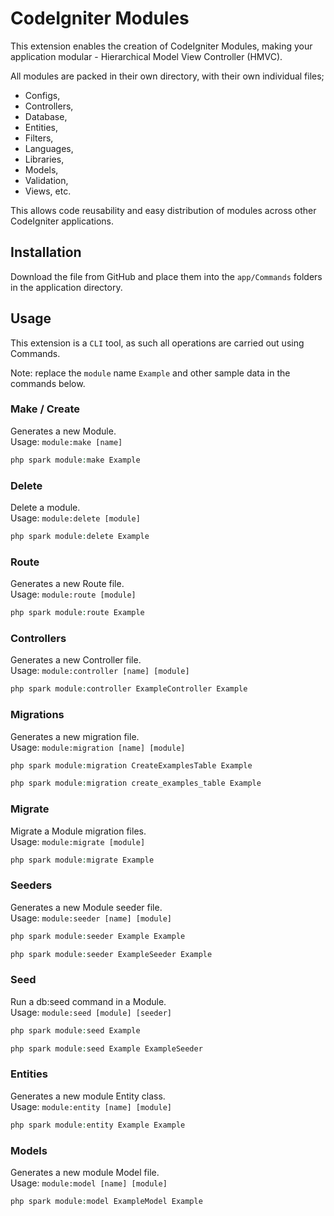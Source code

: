 # CodeIgniter Modules
This extension enables the creation of CodeIgniter Modules, making your application modular - Hierarchical Model View Controller (HMVC).

All modules are packed in their own directory, with their own individual files;
- Configs,
- Controllers,
- Database,
- Entities,
- Filters,
- Languages,
- Libraries,
- Models,
- Validation,
- Views, etc.
  
This allows code reusability and easy distribution of modules across other CodeIgniter applications.

## Installation
Download the file from GitHub and place them into the `app/Commands` folders in the application directory.

## Usage
This extension is a `CLI` tool, as such all operations are carried out using Commands.

Note: replace the `module` name `Example` and other sample data in the commands below.

### Make / Create
Generates a new Module.<br />
Usage: `module:make [name]`
```php
php spark module:make Example
```

### Delete
Delete a module.<br />
Usage: `module:delete [module]`
```php
php spark module:delete Example
```

### Route
Generates a new Route file.<br />
Usage: `module:route [module]`
```php
php spark module:route Example
```

### Controllers
Generates a new Controller file.<br />
Usage: `module:controller [name] [module]`
```php
php spark module:controller ExampleController Example
```

### Migrations
Generates a new migration file.<br />
Usage: `module:migration [name] [module]`
```php
php spark module:migration CreateExamplesTable Example
```

```php
php spark module:migration create_examples_table Example
```

### Migrate
Migrate a Module migration files.<br />
Usage: `module:migrate [module]`
```php
php spark module:migrate Example
```

### Seeders
Generates a new Module seeder file.<br />
Usage: `module:seeder [name] [module]`
```php
php spark module:seeder Example Example
```

```php
php spark module:seeder ExampleSeeder Example
```

### Seed
Run a db:seed command in a Module.<br />
Usage: `module:seed [module] [seeder]`
```php
php spark module:seed Example
```

```php
php spark module:seed Example ExampleSeeder
```

### Entities
Generates a new module Entity class.<br />
Usage: `module:entity [name] [module]`
```php
php spark module:entity Example Example
```

### Models
Generates a new module Model file.<br />
Usage: `module:model [name] [module]`
```php
php spark module:model ExampleModel Example
```
